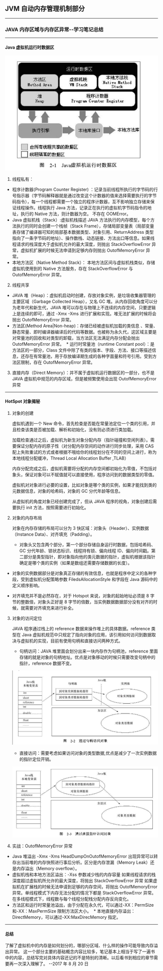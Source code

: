 ## JVM 自动内存管理机制部分

---

### JAVA 内存区域与内存区异常--学习笔记总结

---

#### Java 虚拟机运行时数据区

![](Pic/Jvm内存运行时数据区.png)

1. 线程私有：

- 程序计数器(Program Counter Register) ：记录当前线程所执行的字节码的行号指示器（字节码解释器就是通过改变这个计数器的值来选择需要执行的字节码指令），每一个线程都需要一个独立的程序计数器，互不影响独立存储来保证线程操作。线程执行 Java 方法，记录正在执行的虚拟机字节码指令的地址，执行的 Native 方法，则计数器为空。 不存在 OOMError。
- Java 虚拟机栈（Stack）:虚拟机栈描述 JAVA 方法执行的内存模型，每个方法执行的同时会创建一个栈帧（Stack Frame），存储局部变量表（局部变量表存储了编译器可知的局部基本数据类型、对象引用、ReturnAddress 类型指向了一条字节码的地址）、操作数栈、动态链接、方法出口等信息。如果线程请求的栈深度大于虚拟机允许的最大深度，则抛出 StackOverflowError 异常，虚拟机扩展的时候无法申请到足够内存则抛出 OutofMemoryError 异常。
- 本地方法区（Native Method Stack）： 本地方法区间与虚拟机栈类似，存储虚拟机使用到的 Native 方法服务，存在 StackOverflowError 与 OutofMemoryError 异常。

2. 线程共享

- JAVA 堆（Heap）：虚拟机启动时创建，存放对象实例，是垃圾收集器管理的主要区域（Garbage Collected Heap），又名 GC 堆。从内存回收角度可以分为老年代和新生代，JAVA 堆可以存在与物理上不连续的内存空间，只要逻辑上是连续的即可，通过 -Xmx -Xms 进行扩展和实现。堆无法扩展的时候将会抛出 OutofMemoryError 异常。
- 方法区(Method Area|Non-heap)：存储已经被虚拟机加载的类信息 、常量、静态常量、即时编译器编译后的代码等数据。也被称为永久代，这区域主要是对常量池的回收和对类型的卸载，当方法区无法满足内存分配会抛出 OutofMemoryError 异常。
   \* 运行时常量池（runtime Constant pool）：是方法区的一部分，Class 文件中除了有类的版本、字段、方法、接口等描述信息，还存在有常量池，用于存放编译期生成的各种字面量和符号引用。受到方法区限制，存在 OutofMemoryError 异常。

3. 直接内存（Direct Memory）：并不属于虚拟机运行数据区的一部分，也不是 JAVA 虚拟机中规范的内存区域，但是被频繁使用会出现 OutofMemoryError 异常

---

#### HotSpot 对象揭秘

1. 对象的创建

   虚拟机遇到一个 New 命令，首先检查是否能在常量池定位一个类的引用，并且检查该类是否被加载、解析和初始化，没有则必须进行类加载。

   加载检查通过之后，虚拟机为新生对象分配内存（指针碰撞和空闲列表）。需要保证分配内存的原子性（对分配内存空间的动作进行同步处理，采用 CAS 配上失败重试的方式或者根据不哦给你的线程划分在不同的空间上进行，称为本地线程分配缓冲，Thread Local Allocation Buffer ,TLAB）

   内存分配完成之后，虚拟机需要将分配的内存空间都初始化为零值，不包括对象头，保证对象可以不赋值就可以直接使用，程序访问到的数据类型的零值。

   虚拟机对对象进行必要的设置，比如对象是哪个类的实例，如果才能找到类的元数据信息，对象的哈希码，对象的 GC 分代年龄等信息。

   从虚拟机的角度对象已经创建完成了，但从 JAVA 程序的视角，对象创建后需要执行 init 方法，按照需要进行初始化。

2. 对象的内存布局

   对象在内存存储的布局可以分为 3 快区域：对象头（Header）、实例数据（Instance Data）、对齐填充（Padding）。

   - 对象头又包含两个部分，第一个部分存储自身运行时数据，包括哈希码、GC 分代年龄、锁状态标识、线程持有锁、偏向线程 ID、偏向时间戳。第二部分是类型指针，即对象指向他的类元数据的指针，虚拟机根据该指针确定是哪个类的实例（如果是数组还需要存储数据的长度）。

- 对象的实例数据部分是对象真正存储的有效信息，也就是程序中定义的各种字段，受到虚拟机分配策略参数 FiledsAllocationStyle 和字段在 Java 源码中的定义顺序影响。

- 对齐填充并不是必然存在，对于 Hotspot 来说，对象的起始地址必须是 8 字节的整数倍，对象头正好是 8 字节的倍数，当实例数据数据部分没有对齐的时候，就需要对齐填充来进行补全。

3. 对象的访问定位

   JAVA 程序通过栈上的 reference 数据来操作堆上的具体数据。reference 类型在 Java 虚拟机规范中只规定了指向对象的应用，该引用如何访问到数据取决与虚拟机的实现，目前有使用句柄和直接访问两种方式。

   - 句柄访问：JAVA 堆里面会划分出来一块内存作为句柄池，reference 里面存储的就是对象的句柄地址。优点是对象移动的时候只需要改变句柄中的指针，reference 数据不变。

   ![](Pic/通过句柄访问对象.png)

   - 直接访问：需要考虑如果访问对象的类型数据,优点是减少了一次实例数据的指针定位开销。

   ![](Pic/直接指针进行访问对象.png)

4. 实战：OutofMemoryError 异常

- Java 堆溢出 -Xmx -Xms HeadDumpOnOutofMemoryError 出现异常可以转存出当前堆的内存快照进行事后分析。区分是内存泄漏（Memory Leak）还是内存溢出（Memory overflow）。
- 虚拟机栈和本地方法区溢出：-Xss 参数减少栈的内存容量
  如果线程请求的栈深度超过虚拟机所允许的最大深度，将抛出 StackOverflowError 异常
  如果虚拟机在扩展栈的时候无法申请到足够的内存空间，将抛出 OutofMemoryError 异常。单线程模式下内存无法分配的情况下都是 StackOverflowError 异常。在多线程模式下，线程数与每个线程分配栈分配内存反向变化。
- 方法区和运行时常量池溢出，由于分配在永久代，可以通过-XX：PermSize 和-XX：MaxPermSize 限制方法区大小。
   \* 本地直接内存溢出：DirectMemory，可以通过-XX:MaxDirecMemory 指定。

---

#### 总结

了解了虚拟机中的内存是如何划分的，哪部分区域、什么样的操作可能导致内存溢出异常。
这一个部分主要的基础概念内容比较多，笔记基本上相当于写了一遍书中的内容，总结写完对具体内容还记的不是特别的清晰。以后看书到相应的章节需要再一次深入理解了。
--2017 年 8 月 20 日
